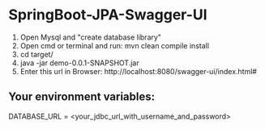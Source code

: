 # SpringBoot-JPA-Swagger-UI

1. Open Mysql and "create database library" 
2. Open cmd or terminal and run: mvn clean compile install
3. cd target/
4. java -jar demo-0.0.1-SNAPSHOT.jar
5. Enter this url in Browser: http://localhost:8080/swagger-ui/index.html# 

## Your environment variables:

DATABASE_URL = <your_jdbc_url_with_username_and_password>
